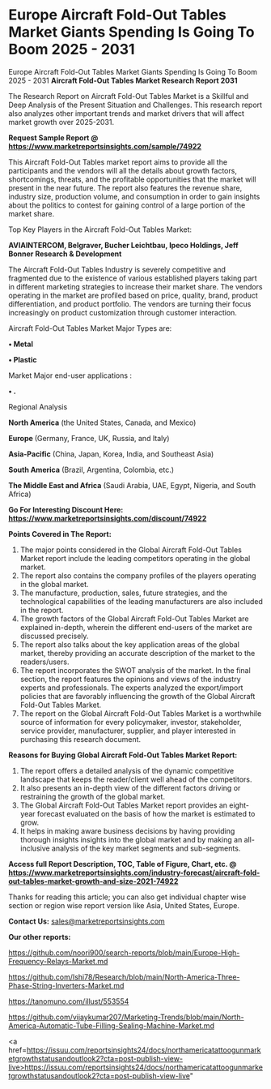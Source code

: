 # Europe Aircraft Fold-Out Tables Market Giants Spending Is Going To Boom 2025 - 2031
Europe Aircraft Fold-Out Tables Market Giants Spending Is Going To Boom 2025 - 2031
<strong>Aircraft Fold-Out Tables Market Research Report 2031</strong>

The Research Report on Aircraft Fold-Out Tables Market is a Skillful and Deep Analysis of the Present Situation and Challenges. This research report also analyzes other important trends and market drivers that will affect market growth over 2025-2031.

<strong>Request Sample Report @ <a href=https://www.marketreportsinsights.com/sample/74922>https://www.marketreportsinsights.com/sample/74922</a></strong>

This Aircraft Fold-Out Tables market report aims to provide all the participants and the vendors will all the details about growth factors, shortcomings, threats, and the profitable opportunities that the market will present in the near future. The report also features the revenue share, industry size, production volume, and consumption in order to gain insights about the politics to contest for gaining control of a large portion of the market share.

Top Key Players in the Aircraft Fold-Out Tables Market:

<strong>AVIAINTERCOM, Belgraver, Bucher Leichtbau, Ipeco Holdings, Jeff Bonner Research & Development</strong>

The Aircraft Fold-Out Tables Industry is severely competitive and fragmented due to the existence of various established players taking part in different marketing strategies to increase their market share. The vendors operating in the market are profiled based on price, quality, brand, product differentiation, and product portfolio. The vendors are turning their focus increasingly on product customization through customer interaction.

Aircraft Fold-Out Tables Market Major Types are:

<strong>• Metal

• Plastic</strong>

Market Major end-user applications :

<strong>• .</strong>

Regional Analysis

</u><strong><b>North America</b></strong> (the United States, Canada, and Mexico)

<strong><b>Europe </b></strong>(Germany, France, UK, Russia, and Italy)

<strong><b>Asia-Pacific</b></strong> (China, Japan, Korea, India, and Southeast Asia)

<strong><b>South America</b></strong> (Brazil, Argentina, Colombia, etc.)

<strong><b>The Middle East and Africa</b></strong> (Saudi Arabia, UAE, Egypt, Nigeria, and South Africa)

<strong>Go For Interesting Discount Here: <a href=https://www.marketreportsinsights.com/discount/74922>https://www.marketreportsinsights.com/discount/74922</a></strong>

<strong>Points Covered in The Report:</strong>
<ol>
  <li>The major points considered in the Global Aircraft Fold-Out Tables Market report include the leading competitors operating in the global market.</li>
  <li>The report also contains the company profiles of the players operating in the global market.</li>
  <li>The manufacture, production, sales, future strategies, and the technological capabilities of the leading manufacturers are also included in the report.</li>
  <li>The growth factors of the Global Aircraft Fold-Out Tables Market are explained in-depth, wherein the different end-users of the market are discussed precisely.</li>
  <li>The report also talks about the key application areas of the global market, thereby providing an accurate description of the market to the readers/users.</li>
  <li>The report incorporates the SWOT analysis of the market. In the final section, the report features the opinions and views of the industry experts and professionals. The experts analyzed the export/import policies that are favorably influencing the growth of the Global Aircraft Fold-Out Tables Market.</li>
  <li>The report on the Global Aircraft Fold-Out Tables Market is a worthwhile source of information for every policymaker, investor, stakeholder, service provider, manufacturer, supplier, and player interested in purchasing this research document.</li>
</ol>
<strong>Reasons for Buying Global Aircraft Fold-Out Tables Market Report:</strong>

<ol>
  <li>The report offers a detailed analysis of the dynamic competitive landscape that keeps the reader/client well ahead of the competitors.</li>
  <li>It also presents an in-depth view of the different factors driving or restraining the growth of the global market.</li>
  <li>The Global Aircraft Fold-Out Tables Market report provides an eight-year forecast evaluated on the basis of how the market is estimated to grow.</li>
  <li>It helps in making aware business decisions by having providing thorough insights insights into the global market and by making an all-inclusive analysis of the key market segments and sub-segments.</li>
</ol>
<strong>Access full Report Description, TOC, Table of Figure, Chart, etc. @ <a href=https://www.marketreportsinsights.com/industry-forecast/aircraft-fold-out-tables-market-growth-and-size-2021-74922>https://www.marketreportsinsights.com/industry-forecast/aircraft-fold-out-tables-market-growth-and-size-2021-74922</a></strong>


Thanks for reading this article; you can also get individual chapter wise section or region wise report version like Asia, United States, Europe.

<strong>Contact Us:</strong>
sales@marketreportsinsights.com

<strong>Our other reports:</strong>

<a href=https://github.com/noori900/search-reports/blob/main/Europe-High-Frequency-Relays-Market.md>https://github.com/noori900/search-reports/blob/main/Europe-High-Frequency-Relays-Market.md</a>

<a href=https://github.com/Ishi78/Research/blob/main/North-America-Three-Phase-String-Inverters-Market.md>https://github.com/Ishi78/Research/blob/main/North-America-Three-Phase-String-Inverters-Market.md</a>

<a href=https://tanomuno.com/illust/553554>https://tanomuno.com/illust/553554</a>

<a href=https://github.com/vijaykumar207/Marketing-Trends/blob/main/North-America-Automatic-Tube-Filling-Sealing-Machine-Market.md>https://github.com/vijaykumar207/Marketing-Trends/blob/main/North-America-Automatic-Tube-Filling-Sealing-Machine-Market.md</a>

<a href=https://issuu.com/reportsinsights24/docs/northamericatattoogunmarketgrowthstatusandoutlook2?cta=post-publish-view-live>https://issuu.com/reportsinsights24/docs/northamericatattoogunmarketgrowthstatusandoutlook2?cta=post-publish-view-live</a>"
